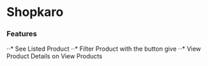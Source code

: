 # Shopkaro 
### Features 
⋅⋅* See Listed Product
⋅⋅* Filter Product with the button give
⋅⋅* View Product Details on View Products